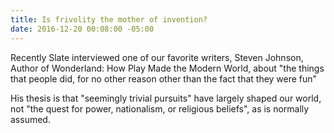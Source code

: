 ```yaml
---
title: Is frivolity the mother of invention?
date: 2016-12-20 00:08:00 -05:00
---
```


Recently Slate interviewed one of our favorite writers, Steven Johnson, Author of Wonderland: How Play Made the Modern World, about "the things that people did, for no other reason other than the fact that they were fun"

His thesis is that "seemingly trivial pursuits" have largely shaped our world, not "the quest for power, nationalism, or religious beliefs", as is normally assumed. 